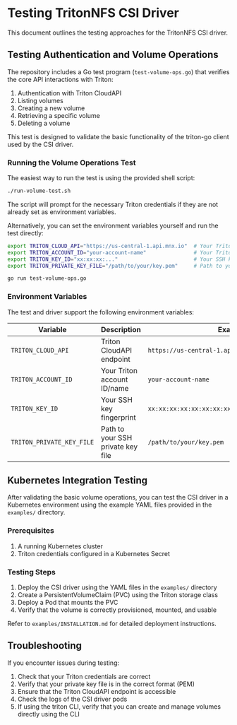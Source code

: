# Testing TritonNFS CSI Driver

This document outlines the testing approaches for the TritonNFS CSI driver.

## Testing Authentication and Volume Operations

The repository includes a Go test program (`test-volume-ops.go`) that verifies the core API interactions with Triton:

1. Authentication with Triton CloudAPI
2. Listing volumes
3. Creating a new volume
4. Retrieving a specific volume
5. Deleting a volume

This test is designed to validate the basic functionality of the triton-go client used by the CSI driver.

### Running the Volume Operations Test

The easiest way to run the test is using the provided shell script:

```bash
./run-volume-test.sh
```

The script will prompt for the necessary Triton credentials if they are not already set as environment variables.

Alternatively, you can set the environment variables yourself and run the test directly:

```bash
export TRITON_CLOUD_API="https://us-central-1.api.mnx.io"  # Your Triton CloudAPI endpoint
export TRITON_ACCOUNT_ID="your-account-name"               # Your Triton account ID/name
export TRITON_KEY_ID="xx:xx:xx:..."                        # Your SSH key fingerprint
export TRITON_PRIVATE_KEY_FILE="/path/to/your/key.pem"     # Path to your SSH private key file

go run test-volume-ops.go
```

### Environment Variables

The test and driver support the following environment variables:

| Variable | Description | Example |
|----------|-------------|---------|
| `TRITON_CLOUD_API` | Triton CloudAPI endpoint | `https://us-central-1.api.mnx.io` |
| `TRITON_ACCOUNT_ID` | Your Triton account ID/name | `your-account-name` |
| `TRITON_KEY_ID` | Your SSH key fingerprint | `xx:xx:xx:xx:xx:xx:xx:xx:xx:xx:xx:xx:xx:xx:xx:xx` |
| `TRITON_PRIVATE_KEY_FILE` | Path to your SSH private key file | `/path/to/your/key.pem` |

## Kubernetes Integration Testing

After validating the basic volume operations, you can test the CSI driver in a Kubernetes environment using the example YAML files provided in the `examples/` directory.

### Prerequisites

1. A running Kubernetes cluster
2. Triton credentials configured in a Kubernetes Secret

### Testing Steps

1. Deploy the CSI driver using the YAML files in the `examples/` directory
2. Create a PersistentVolumeClaim (PVC) using the Triton storage class
3. Deploy a Pod that mounts the PVC
4. Verify that the volume is correctly provisioned, mounted, and usable

Refer to `examples/INSTALLATION.md` for detailed deployment instructions.

## Troubleshooting

If you encounter issues during testing:

1. Check that your Triton credentials are correct
2. Verify that your private key file is in the correct format (PEM)
3. Ensure that the Triton CloudAPI endpoint is accessible
4. Check the logs of the CSI driver pods
5. If using the triton CLI, verify that you can create and manage volumes directly using the CLI
